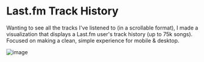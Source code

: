 # Last.fm Track History

Wanting to see all the tracks I've listened to (in a scrollable format), I made a visualization that displays a Last.fm user's track history (up to 75k songs). Focused on making a clean, simple experience for mobile & desktop.

![image](https://maxs.space/img/ezgif-com-gif-maker.gif)
